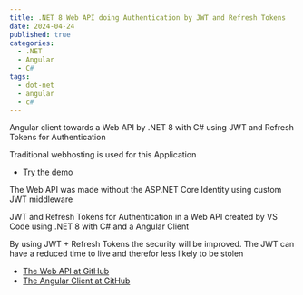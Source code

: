 ```yaml
---
title: .NET 8 Web API doing Authentication by JWT and Refresh Tokens
date: 2024-04-24
published: true
categories:
  - .NET
  - Angular
  - C#
tags:
  - dot-net
  - angular
  - c#  
---
```



Angular client towards a Web API by .NET 8 with C# using JWT and Refresh Tokens for Authentication

Traditional webhosting is used for this Application

<ul>

<li>
<a href="https://angular.jwt.refresh.auth.persteenolsen.com" target="_blank" title="Angular + Web API in .NET 8 doing Auth">Try the demo</a>
</li>


</ul>

<p>The Web API was made without the ASP.NET Core Identity using custom JWT middleware</p>

<p>JWT and Refresh Tokens for Authentication in a Web API created by VS Code using .NET 8 with C# and a Angular Client</p>

<p>By using JWT + Refresh Tokens the security will be improved. The JWT can have a reduced time to live and therefor less likely to be stolen</p>

<ul>
<li>
<a href="https://github.com/persteenolsen/dotnet-8-jwt-refresh-auth-api" target="_blank">The Web API at GitHub</a>
</li>


<li>
<a href="https://github.com/persteenolsen/angular-jwt-refresh-auth-client" target="_blank">The Angular Client at GitHub</a>
</li>
</ul>
